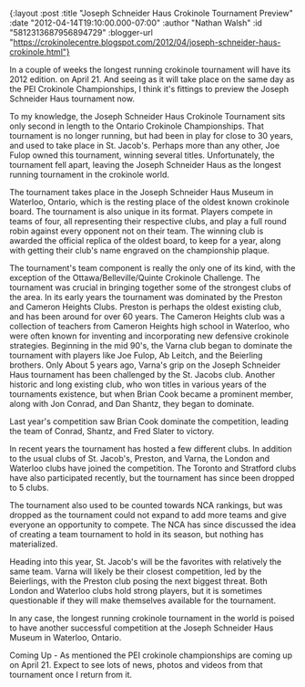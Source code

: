 {:layout :post
 :title "Joseph Schneider Haus Crokinole Tournament Preview"
 :date "2012-04-14T19:10:00.000-07:00"
 :author "Nathan Walsh"
 :id "5812313687956894729"
 :blogger-url "https://crokinolecentre.blogspot.com/2012/04/joseph-schneider-haus-crokinole.html"}

In a couple of weeks the longest running crokinole tournament will have its 2012 edition. on April 21. And seeing as it will take place on the same day as the PEI Crokinole Championships, I think it's fittings to preview the Joseph Schneider Haus tournament now.

To my knowledge, the Joseph Schneider Haus Crokinole Tournament sits only second in length to the Ontario Crokinole Championships. That tournament is no longer running, but had been in play for close to 30 years, and used to take place in St. Jacob's. Perhaps more than any other, Joe Fulop owned this tournament, winning several titles. Unfortunately, the tournament fell apart, leaving the Joseph Schneider Haus as the longest running tournament in the crokinole world.

The tournament takes place in the Joseph Schneider Haus Museum in Waterloo, Ontario, which is the resting place of the oldest known crokinole board. The tournament is also unique in its format. Players compete in teams of four, all representing their respective clubs, and play a full round robin against every opponent not on their team. The winning club is awarded the official replica of the oldest board, to keep for a year, along with getting their club's name engraved on the championship plaque.

The tournament's team component is really the only one of its kind, with the exception of the Ottawa/Belleville/Quinte Crokinole Challenge. The tournament was crucial in bringing together some of the strongest clubs of the area. In its early years the tournament was dominated by the Preston and Cameron Heights Clubs. Preston is perhaps the oldest existing club, and has been around for over 60 years. The Cameron Heights club was a collection of teachers from Cameron Heights high school in Waterloo, who were often known for inventing and incorporating new defensive crokinole strategies. Beginning in the mid 90's, the Varna club began to dominate the tournament with players like Joe Fulop, Ab Leitch, and the Beierling brothers. Only About 5 years ago, Varna's grip on the Joseph Schneider Haus tournament has been challenged by the St. Jacobs club. Another historic and long existing club, who won titles in various years of the tournaments existence, but when Brian Cook became a prominent member, along with Jon Conrad, and Dan Shantz, they began to dominate.

Last year's competition saw Brian Cook dominate the competition, leading the team of Conrad, Shantz, and Fred Slater to victory. 

In recent years the tournament has hosted a few different clubs. In addition to the usual clubs of St. Jacob's, Preston, and Varna, the London and Waterloo clubs have joined the competition. The Toronto and Stratford clubs have also participated recently, but the tournament has since been dropped to 5 clubs.

The tournament also used to be counted towards NCA rankings, but was dropped as the tournament could not expand to add more teams and give everyone an opportunity to compete. The NCA has since discussed the idea of creating a team tournament to hold in its season, but nothing has materialized.

Heading into this year, St. Jacob's will be the favorites with relatively the same team. Varna will likely be their closest competition, led by the Beierlings, with the Preston club posing the next biggest threat. Both London and Waterloo clubs hold strong players, but it is sometimes questionable if they will make themselves available for the tournament.

In any case, the longest running crokinole tournament in the world is poised to have another successful competition at the Joseph Schneider Haus Museum in Waterloo, Ontario.

Coming Up - As mentioned the PEI crokinole championships are coming up on April 21. Expect to see lots of news, photos and videos from that tournament once I return from it.
